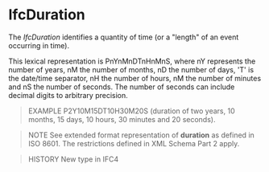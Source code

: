 # IfcDuration

The _IfcDuration_ identifies a quantity of time (or a "length" of an event occurring in time).<!-- end of definition -->

This lexical representation is PnYnMnDTnHnMnS, where nY represents the number of years, nM the number of months, nD the number of days, 'T' is the date/time separator, nH the number of hours, nM the number of minutes and nS the number of seconds. The number of seconds can include decimal digits to arbitrary precision.

> EXAMPLE P2Y10M15DT10H30M20S (duration of two years, 10 months, 15 days, 10 hours, 30 minutes and 20 seconds).

> NOTE See extended format representation of **duration** as defined in ISO 8601. The restrictions defined in XML Schema Part 2 apply.

> HISTORY New type in IFC4
